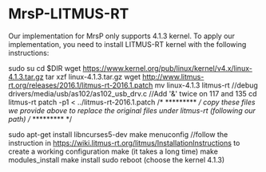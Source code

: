# MrsP-LITMUS-RT
Our implementation for MrsP only supports 4.1.3 kernel.
To apply our implementation, you need to install LITMUS-RT kernel with the following instructions:

sudo su
cd $DIR
wget https://www.kernel.org/pub/linux/kernel/v4.x/linux-4.1.3.tar.gz
tar xzf linux-4.1.3.tar.gz
wget http://www.litmus-rt.org/releases/2016.1/litmus-rt-2016.1.patch
mv linux-4.1.3 litmus-rt
//debug drivers/media/usb/as102/as102_usb_drv.c //Add '&' twice on 117 and 135
cd litmus-rt
patch -p1 < ../litmus-rt-2016.1.patch
/* ********* */
copy these files we provide above to replace the original files under litmus-rt (following our path)
/* ********* */

sudo apt-get install libncurses5-dev
make menuconfig
//follow the instruction in https://wiki.litmus-rt.org/litmus/InstallationInstructions to create a working configuration
make (it takes a long time)
make modules_install
make install
sudo reboot (choose the kernel 4.1.3)
